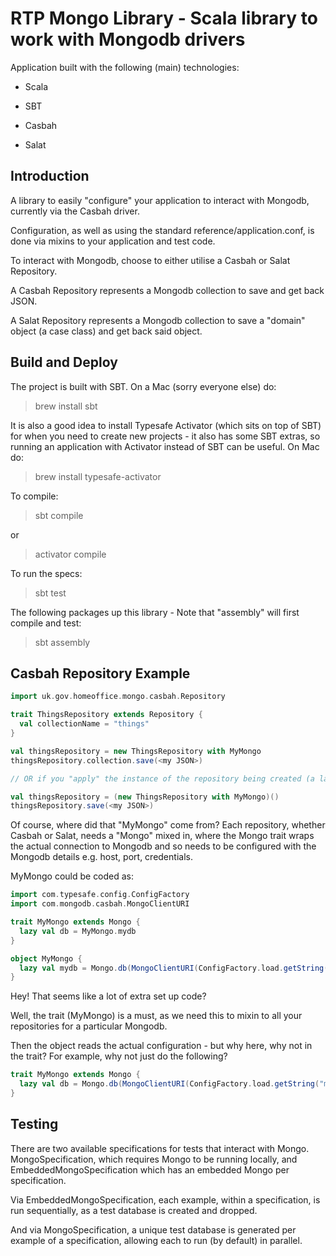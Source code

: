 RTP Mongo Library - Scala library to work with Mongodb drivers
==============================================================

Application built with the following (main) technologies:

- Scala

- SBT

- Casbah

- Salat

Introduction
------------
A library to easily "configure" your application to interact with Mongodb, currently via the Casbah driver.

Configuration, as well as using the standard reference/application.conf, is done via mixins to your application and test code.

To interact with Mongodb, choose to either utilise a Casbah or Salat Repository.

A Casbah Repository represents a Mongodb collection to save and get back JSON.

A Salat Repository represents a Mongodb collection to save a "domain" object (a case class) and get back said object.

Build and Deploy
----------------
The project is built with SBT. On a Mac (sorry everyone else) do:
> brew install sbt

It is also a good idea to install Typesafe Activator (which sits on top of SBT) for when you need to create new projects - it also has some SBT extras, so running an application with Activator instead of SBT can be useful. On Mac do:
> brew install typesafe-activator

To compile:
> sbt compile

or
> activator compile

To run the specs:
> sbt test

The following packages up this library - Note that "assembly" will first compile and test:
> sbt assembly

Casbah Repository Example
-------------------------
```scala
import uk.gov.homeoffice.mongo.casbah.Repository

trait ThingsRepository extends Repository {
  val collectionName = "things"
}

val thingsRepository = new ThingsRepository with MyMongo
thingsRepository.collection.save(<my JSON>)

// OR if you "apply" the instance of the repository being created (a la JavaScript), then you don't need to call "collection" before calling an API method such as "save", "find" etc.

val thingsRepository = (new ThingsRepository with MyMongo)()
thingsRepository.save(<my JSON>)
```

Of course, where did that "MyMongo" come from? Each repository, whether Casbah or Salat, needs a "Mongo" mixed in, where the Mongo trait wraps the actual connection to Mongodb and so needs to be configured with the Mongodb details e.g. host, port, credentials.

MyMongo could be coded as:
```scala
import com.typesafe.config.ConfigFactory
import com.mongodb.casbah.MongoClientURI

trait MyMongo extends Mongo {
  lazy val db = MyMongo.mydb
}

object MyMongo {
  lazy val mydb = Mongo.db(MongoClientURI(ConfigFactory.load.getString("mydb")))
}
```

Hey! That seems like a lot of extra set up code?

Well, the trait (MyMongo) is a must, as we need this to mixin to all your repositories for a particular Mongodb.

Then the object reads the actual configuration - but why here, why not in the trait? For example, why not just do the following?
```scala
trait MyMongo extends Mongo {
  lazy val db = Mongo.db(MongoClientURI(ConfigFactory.load.getString("mydb")))
}
```

Testing
-------
There are two available specifications for tests that interact with Mongo.
MongoSpecification, which requires Mongo to be running locally, and EmbeddedMongoSpecification which has an embedded Mongo per specification.

Via EmbeddedMongoSpecification, each example, within a specification, is run sequentially, as a test database is created and dropped.

And via MongoSpecification, a unique test database is generated per example of a specification, allowing each to run (by default) in parallel.